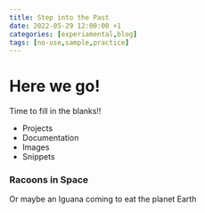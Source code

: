 ```yaml
---
title: Step into the Past
date: 2022-05-29 12:00:00 +1
categories: [experiamental,blog]
tags: [no-use,sample,practice]
---
```


# Here we go!

Time to fill in the blanks!!  

* Projects
* Documentation
* Images
* Snippets

### Racoons in Space

Or maybe an Iguana coming to eat the planet Earth